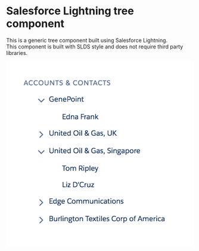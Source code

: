 # Salesforce Lightning tree component
This is a generic tree component built using Salesforce Lightning.</br>
This component is built with SLDS style and does not require third party libraries.

<img src="screenshots/example-app.png"/>
